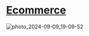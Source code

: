 # [Ecommerce](https://clck.ru/3DCXn2)
![photo_2024-09-09_19-09-52](https://github.com/user-attachments/assets/5fb243ce-bcdc-4e96-93ae-82a73838fc02)
